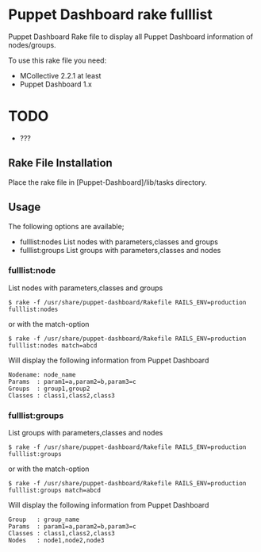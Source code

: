 # Puppet Dashboard rake fulllist

Puppet Dashboard Rake file to display all Puppet Dashboard information of nodes/groups.

To use this rake file you need:

  * MCollective 2.2.1 at least
  * Puppet Dashboard 1.x
  
# TODO

  * ???

## Rake File Installation

Place the rake file in [Puppet-Dashboard]/lib/tasks directory.

## Usage

The following options are available;
  * fulllist:nodes		List nodes with parameters,classes and groups
  * fulllist:groups		List groups with parameters,classes and nodes

### fulllist:node

List nodes with parameters,classes and groups

    $ rake -f /usr/share/puppet-dashboard/Rakefile RAILS_ENV=production fulllist:nodes

or with the match-option

    $ rake -f /usr/share/puppet-dashboard/Rakefile RAILS_ENV=production fulllist:nodes match=abcd

Will display the following information from Puppet Dashboard

    Nodename: node_name
	Params  : param1=a,param2=b,param3=c
	Groups  : group1,group2
	Classes : class1,class2,class3

	
### fulllist:groups

List groups with parameters,classes and nodes

    $ rake -f /usr/share/puppet-dashboard/Rakefile RAILS_ENV=production fulllist:groups

or with the match-option

    $ rake -f /usr/share/puppet-dashboard/Rakefile RAILS_ENV=production fulllist:groups match=abcd

Will display the following information from Puppet Dashboard

    Group   : group_name
    Params  : param1=a,param2=b,param3=c
    Classes : class1,class2,class3
    Nodes   : node1,node2,node3
